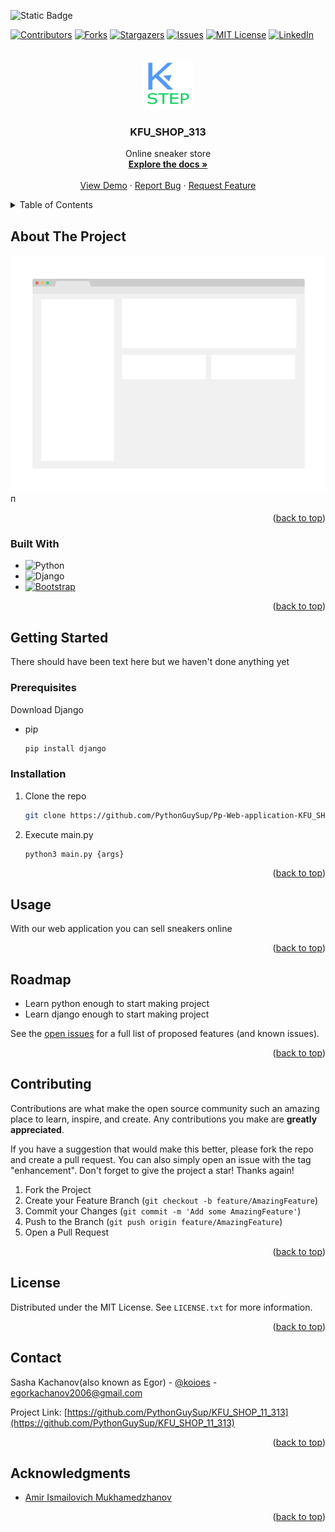 ![Static Badge](https://img.shields.io/badge/%D0%98%D0%BD%D1%82%D0%B5%D1%80%D0%BD%D0%B5%D1%82_%D0%BC%D0%B0%D0%B3%D0%B0%D0%B7%D0%B8%D0%BD_%D0%BA%D1%80%D0%BE%D1%81%D1%81%D0%BE%D0%B2%D0%BE%D0%BA_11_313-purple)



[![Contributors][contributors-shield]][contributors-url]
[![Forks][forks-shield]][forks-url]
[![Stargazers][stars-shield]][stars-url]
[![Issues][issues-shield]][issues-url]
[![MIT License][license-shield]][license-url]
[![LinkedIn][linkedin-shield]][linkedin-url]



<!-- PROJECT LOGO -->
<br />
<div align="center">
  <a href="https://github.com/PythonGuySup/Pp-Web-application-KFU_SHOP-11-313">
    <img src="images/logo.jpg" alt="Logo" width="80" height="80">
  </a>

<h3 align="center">KFU_SHOP_313</h3>

  <p align="center">
    Online sneaker store
    <br />
    <a href="https://github.com/PythonGuySup/KFU_SHOP_11_313/tree/master/docs"><strong>Explore the docs »</strong></a>
    <br />
    <br />
    <a href="https://github.com/PythonGuySup/Pp-Web-application-KFU_SHOP-11-313">View Demo</a>
    ·
    <a href="https://github.com/PythonGuySup/Pp-Web-application-KFU_SHOP-11-313">Report Bug</a>
    ·
    <a href="https://github.com/PythonGuySup/Pp-Web-application-KFU_SHOP-11-313">Request Feature</a>
  </p>
</div>



<!-- TABLE OF CONTENTS -->
<details>
  <summary>Table of Contents</summary>
  <ol>
    <li>
      <a href="#about-the-project">About The Project</a>
      <ul>
        <li><a href="#built-with">Built With</a></li>
      </ul>
    </li>
    <li>
      <a href="#getting-started">Getting Started</a>
      <ul>
        <li><a href="#prerequisites">Prerequisites</a></li>
        <li><a href="#installation">Installation</a></li>
      </ul>
    </li>
    <li><a href="#usage">Usage</a></li>
    <li><a href="#roadmap">Roadmap</a></li>
    <li><a href="#contributing">Contributing</a></li>
    <li><a href="#license">License</a></li>
    <li><a href="#contact">Contact</a></li>
    <li><a href="#acknowledgments">Acknowledgments</a></li>
  </ol>
</details>



<!-- ABOUT THE PROJECT -->
## About The Project

[![KFU_SHOP_EXAMPLE][product-screenshot]](https://example.com)
п

<p align="right">(<a href="#readme-top">back to top</a>)</p>



### Built With


* ![Python](https://img.shields.io/badge/python-3670A0?style=for-the-badge&logo=python&logoColor=ffdd54)
* ![Django](https://img.shields.io/badge/django-%23092E20.svg?style=for-the-badge&logo=django&logoColor=white)
* [![Bootstrap][Bootstrap.com]][Bootstrap-url]
<p align="right">(<a href="#readme-top">back to top</a>)</p>




<!-- GETTING STARTED -->
## Getting Started

There should have been text here but we haven't done anything yet

### Prerequisites

Download Django
* pip
  ```sh
  pip install django
  ```

### Installation

1. Clone the repo
   ```sh
   git clone https://github.com/PythonGuySup/Pp-Web-application-KFU_SHOP-11-313.git
   ```
2. Execute main.py
   ```sh
   python3 main.py {args}
   ```


<p align="right">(<a href="#readme-top">back to top</a>)</p>



<!-- USAGE EXAMPLES -->
## Usage

With our web application you can sell sneakers online

<p align="right">(<a href="#readme-top">back to top</a>)</p>



<!-- ROADMAP -->
## Roadmap

- Learn python enough to start making project
- Learn django enough to start making project



See the [open issues](https://github.com/PythonGuySup/Pp-Web-application-KFU_SHOP-11-313/issues) for a full list of proposed features (and known issues).

<p align="right">(<a href="#readme-top">back to top</a>)</p>



<!-- CONTRIBUTING -->
## Contributing

Contributions are what make the open source community such an amazing place to learn, inspire, and create. Any contributions you make are **greatly appreciated**.

If you have a suggestion that would make this better, please fork the repo and create a pull request. You can also simply open an issue with the tag "enhancement".
Don't forget to give the project a star! Thanks again!

1. Fork the Project
2. Create your Feature Branch (`git checkout -b feature/AmazingFeature`)
3. Commit your Changes (`git commit -m 'Add some AmazingFeature'`)
4. Push to the Branch (`git push origin feature/AmazingFeature`)
5. Open a Pull Request

<p align="right">(<a href="#readme-top">back to top</a>)</p>



<!-- LICENSE -->
## License

Distributed under the MIT License. See `LICENSE.txt` for more information.

<p align="right">(<a href="#readme-top">back to top</a>)</p>



<!-- CONTACT -->
## Contact

Sasha Kachanov(also known as Egor) - [@koioes](https://twitter.com/twitter_handle) - egorkachanov2006@gmail.com

Project Link: [https://github.com/PythonGuySup/KFU_SHOP_11_313](https://github.com/PythonGuySup/KFU_SHOP_11_313)

<p align="right">(<a href="#readme-top">back to top</a>)</p>



<!-- ACKNOWLEDGMENTS -->
## Acknowledgments

* [Amir Ismailovich Mukhamedzhanov]()


<p align="right">(<a href="#readme-top">back to top</a>)</p>



<!-- MARKDOWN LINKS & IMAGES -->
<!-- https://www.markdownguide.org/basic-syntax/#reference-style-links -->
[contributors-shield]: https://img.shields.io/github/contributors/github_username/repo_name.svg?style=for-the-badge
[contributors-url]: https://github.com/github_username/repo_name/graphs/contributors
[forks-shield]: https://img.shields.io/github/forks/github_username/repo_name.svg?style=for-the-badge
[forks-url]: https://github.com/github_username/repo_name/network/members
[stars-shield]: https://img.shields.io/github/stars/github_username/repo_name.svg?style=for-the-badge
[stars-url]: https://github.com/github_username/repo_name/stargazers
[issues-shield]: https://img.shields.io/github/issues/github_username/repo_name.svg?style=for-the-badge
[issues-url]: https://github.com/github_username/repo_name/issues
[license-shield]: https://img.shields.io/github/license/github_username/repo_name.svg?style=for-the-badge
[license-url]: https://github.com/github_username/repo_name/blob/master/LICENSE.txt
[linkedin-shield]: https://img.shields.io/badge/-LinkedIn-black.svg?style=for-the-badge&logo=linkedin&colorB=555
[linkedin-url]: https://linkedin.com/in/linkedin_username
[product-screenshot]: images/screenshot.png
[Bootstrap.com]: https://img.shields.io/badge/Bootstrap-563D7C?style=for-the-badge&logo=bootstrap&logoColor=white
[Bootstrap-url]: https://getbootstrap.com
[Django.com]: https://img.shields.io/badge/django-%23092E20.svg?style=for-the-badge&logo=django&logoColor=white



